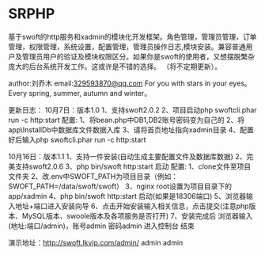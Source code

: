 # SRPHP
基于swoft的http服务和xadmin的模块化开发框架。角色管理，管理员管理，订单管理，权限管理，系统设置，配置管理，管理员操作日志,模块安装。兼容普通用户及管理员用户的验证及模块权限区分。如果你是swoft的使用者，又想摆脱繁杂庞大的后台系统开发工作。这或许是不错的选择。
（将不定期更新）。

author:刘乔木 
email:329593870@qq.com
For you with stars in your eyes。Every spring, summer, autumn and winter。

更新日志：
10月7日：版本1.0
1、支持swoft2.0.2
2、项目启动php swoftcli.phar run -c http:start
配置:
1、将bean.php中DB1,DB2账号密码变为自己的 
2、将app\InstallDb中数据库文件数据入库 
3、请将首页地址指向xadmin目录 
4、配置好后输入php swoftcli.phar run -c http:start 


10月16日：版本1.1
1、支持一件安装(自动生成主要配置文件及数据库数据)
2、完美支持swoft2.0.6
3、php bin/swoft http:start 启动
配置:
1、clone文件至项目文件夹
2、改.env中SWOFT_PATH为项目目录（例如：SWOFT_PATH=/data/swoft/swoft）
3、nginx root设置为项目目录下的app/xadmin
4、php bin/swoft http:start 启动(如果是18306端口)
5、浏览器输入地址+端口进入安装向导
6、点击开始安装输入相关信息，点击提交(注意php版本、MySQL版本、swoole版本及各项服务是否打开)
7、安装完成后 浏览器输入(地址:端口/admin)，账号admin 密码admin 进入控制台 结束

演示地址：http://swoft.lkvip.com/admin/  admin admin  
